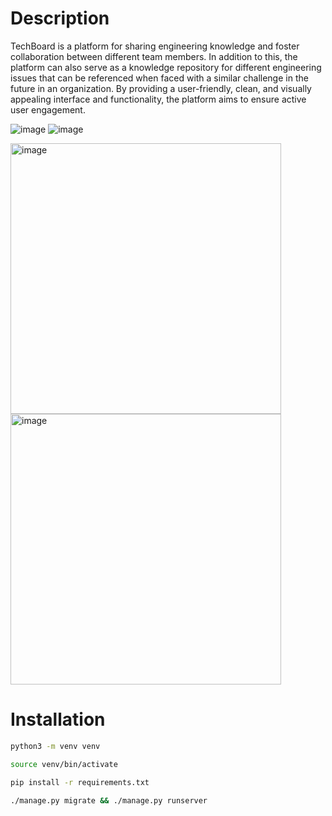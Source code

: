 # Description
TechBoard is a platform for sharing engineering knowledge and foster collaboration between different team members. In addition to this, the platform can also serve as a knowledge repository for different engineering issues that can be referenced when faced with a similar challenge in the future in an organization. By providing a user-friendly, clean, and visually appealing interface and functionality, the platform aims to ensure active user engagement.

![image](https://github.com/user-attachments/assets/00e16e01-1c6c-431b-add8-f5c7ab0e7c01)
![image](https://github.com/user-attachments/assets/b58b55fb-468f-49b0-a1f5-9d7ae995446a)

<img width="433" alt="image" src="https://github.com/user-attachments/assets/d0838576-f28f-4c7b-a6b7-bfc304c2b3e5">
<img width="433" alt="image" src="https://github.com/user-attachments/assets/3957c382-c030-4fbe-ac5d-d321bf3685da">

# Installation

```bash
python3 -m venv venv

source venv/bin/activate

pip install -r requirements.txt

./manage.py migrate && ./manage.py runserver
```


